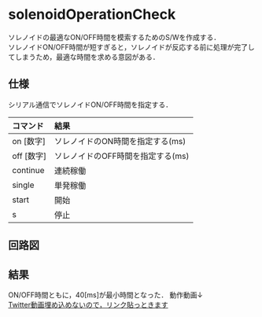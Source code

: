 # solenoidOperationCheck    

ソレノイドの最適なON/OFF時間を模索するためのS/Wを作成する．  
ソレノイドON/OFF時間が短すぎると，ソレノイドが反応する前に処理が完了してしまうため，最適な時間を求める意図がある．  

## 仕様  
シリアル通信でソレノイドON/OFF時間を指定する．  

|コマンド|結果|
|:---|:---|
|on [数字]|ソレノイドのON時間を指定する(ms)|
|off [数字]|ソレノイドのOFF時間を指定する(ms)|
|continue|連続稼働|
|single|単発稼働|
|start|開始|
|s|停止|

## 回路図

## 結果  
ON/OFF時間ともに，40[ms]が最小時間となった． 
動作動画↓   
[Twitter動画埋め込めないので，リンク貼っときます](https://twitter.com/TetoraTechLab/status/1645044216073191426)